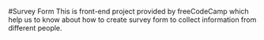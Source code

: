 #Survey Form
This is front-end project provided by freeCodeCamp which help us to know about how to create survey form to collect information from different people.
